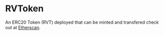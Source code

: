 # RVToken
An ERC20 Token (RVT) deployed that can be minted and transfered check out at [Etherscan](https://rinkeby.etherscan.io/token/0xf3aceeed4c87db3e19f5ed5561c2c604eaa64086?a=0xb014a159be9a7f9586f59ba27b9231769b008dd4).
